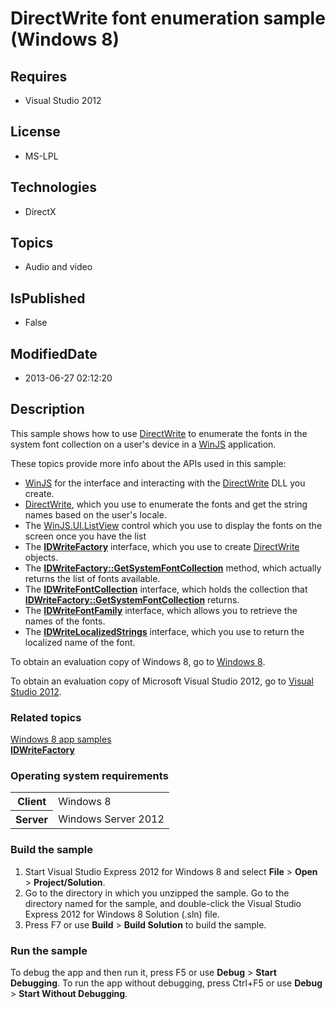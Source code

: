 # DirectWrite font enumeration sample (Windows 8)
## Requires
* Visual Studio 2012
## License
* MS-LPL
## Technologies
* DirectX
## Topics
* Audio and video
## IsPublished
* False
## ModifiedDate
* 2013-06-27 02:12:20
## Description

<div id="mainSection">
<p>This sample shows how to use <a href="http://msdn.microsoft.com/library/windows/apps/dd368038">
DirectWrite</a> to enumerate the fonts in the system font collection on a user's device in a
<a href="http://msdn.microsoft.com/library/windows/apps/br229773">WinJS</a> application.
</p>
<p>These topics provide more info about the APIs used in this sample:</p>
<ul>
<li><a href="http://msdn.microsoft.com/library/windows/apps/br229773">WinJS</a> for the interface and interacting with the
<a href="http://msdn.microsoft.com/library/windows/apps/dd368038">DirectWrite</a> DLL you create.
</li><li><a href="http://msdn.microsoft.com/library/windows/apps/dd368038">DirectWrite</a>, which you use to enumerate the fonts and get the string names based on the user's locale.
</li><li>The <a href="http://msdn.microsoft.com/library/windows/apps/hh465496">WinJS.UI.ListView</a> control which you use to display the fonts on the screen once you have the list
</li><li>The <a href="http://msdn.microsoft.com/library/windows/apps/dd368183"><b>IDWriteFactory</b></a> interface, which you use to create
<a href="http://msdn.microsoft.com/library/windows/apps/dd368038">DirectWrite</a> objects.
</li><li>The <a href="http://msdn.microsoft.com/library/windows/apps/dd368183_GetSystemFontCollection">
<b>IDWriteFactory::GetSystemFontCollection</b></a> method, which actually returns the list of fonts available.
</li><li>The <a href="http://msdn.microsoft.com/library/windows/apps/dd368214"><b>IDWriteFontCollection</b></a> interface, which holds the collection that
<a href="http://msdn.microsoft.com/library/windows/apps/dd368183_GetSystemFontCollection">
<b>IDWriteFactory::GetSystemFontCollection</b></a> returns. </li><li>The <a href="http://msdn.microsoft.com/library/windows/apps/dd371042"><b>IDWriteFontFamily</b></a> interface, which allows you to retrieve the names of the fonts.
</li><li>The <a href="http://msdn.microsoft.com/library/windows/apps/dd371250"><b>IDWriteLocalizedStrings</b></a> interface, which you use to return the localized name of the font.
</li></ul>
<p></p>
<p>To obtain an evaluation copy of Windows&nbsp;8, go to <a href="http://go.microsoft.com/fwlink/p/?linkid=241655">
Windows&nbsp;8</a>. </p>
<p>To obtain an evaluation copy of Microsoft Visual Studio&nbsp;2012, go to <a href="http://go.microsoft.com/fwlink/p/?linkid=241656">
Visual Studio&nbsp;2012</a>. </p>
<h3><a id="related_topics"></a>Related topics</h3>
<dl><dt><a href="http://go.microsoft.com/fwlink/p/?LinkID=227694">Windows 8 app samples</a>
</dt><dt><a href="http://msdn.microsoft.com/library/windows/apps/dd368183"><b>IDWriteFactory</b></a>
</dt></dl>
<h3>Operating system requirements</h3>
<table>
<tbody>
<tr>
<th>Client</th>
<td><dt>Windows&nbsp;8 </dt></td>
</tr>
<tr>
<th>Server</th>
<td><dt>Windows Server&nbsp;2012 </dt></td>
</tr>
</tbody>
</table>
<h3>Build the sample</h3>
<p></p>
<ol>
<li>Start Visual Studio Express&nbsp;2012 for Windows&nbsp;8 and select <b>File</b> &gt; <b>
Open</b> &gt; <b>Project/Solution</b>. </li><li>Go to the directory in which you unzipped the sample. Go to the directory named for the sample, and double-click the Visual Studio Express&nbsp;2012 for Windows&nbsp;8 Solution (.sln) file.
</li><li>Press F7 or use <b>Build</b> &gt; <b>Build Solution</b> to build the sample. </li></ol>
<p></p>
<h3>Run the sample</h3>
<p>To debug the app and then run it, press F5 or use <b>Debug</b> &gt; <b>Start Debugging</b>. To run the app without debugging, press Ctrl&#43;F5 or use
<b>Debug</b> &gt; <b>Start Without Debugging</b>. </p>
</div>
